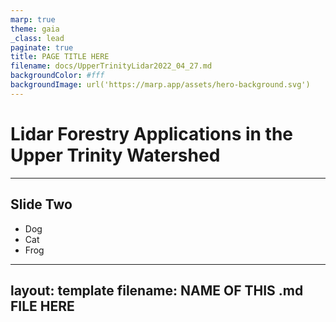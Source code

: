 ```yaml
---
marp: true
theme: gaia
_class: lead
paginate: true
title: PAGE TITLE HERE
filename: docs/UpperTrinityLidar2022_04_27.md
backgroundColor: #fff
backgroundImage: url('https://marp.app/assets/hero-background.svg')
---
```

<link rel="stylesheet" type="text/css" href="style.css">


Lidar Forestry Applications in the Upper Trinity Watershed
=====

---
<link rel="stylesheet" type="text/css" href="style.css">

## Slide Two

- Dog
- Cat
- Frog

---

layout: template
filename: NAME OF THIS .md FILE HERE
--- 